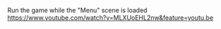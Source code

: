 Run the game while the "Menu" scene is loaded
https://www.youtube.com/watch?v=MLXUoEHL2nw&feature=youtu.be
